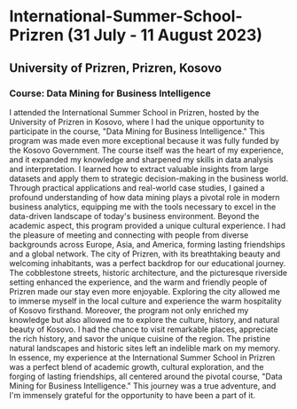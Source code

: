 # International-Summer-School-Prizren (31 July - 11 August 2023)
## University of Prizren, Prizren, Kosovo
### Course: Data Mining for Business Intelligence
I attended the International Summer School in Prizren, hosted by the University of Prizren in Kosovo, where I had the unique opportunity to participate in the course, "Data Mining for Business Intelligence." This program was made even more exceptional because it was fully funded by the Kosovo Government. The course itself was the heart of my experience, and it expanded my knowledge and sharpened my skills in data analysis and interpretation. I learned how to extract valuable insights from large datasets and apply them to strategic decision-making in the business world. Through practical applications and real-world case studies, I gained a profound understanding of how data mining plays a pivotal role in modern business analytics, equipping me with the tools necessary to excel in the data-driven landscape of today's business environment. 
Beyond the academic aspect, this program provided a unique cultural experience. I had the pleasure of meeting and connecting with people from diverse backgrounds across Europe, Asia, and America, forming lasting friendships and a global network. The city of Prizren, with its breathtaking beauty and welcoming inhabitants, was a perfect backdrop for our educational journey. The cobblestone streets, historic architecture, and the picturesque riverside setting enhanced the experience, and the warm and friendly people of Prizren made our stay even more enjoyable. 
Exploring the city allowed me to immerse myself in the local culture and experience the warm hospitality of Kosovo firsthand. Moreover, the program not only enriched my knowledge but also allowed me to explore the culture, history, and natural beauty of Kosovo. I had the chance to visit remarkable places, appreciate the rich history, and savor the unique cuisine of the region. The pristine natural landscapes and historic sites left an indelible mark on my memory.
In essence, my experience at the International Summer School in Prizren was a perfect blend of academic growth, cultural exploration, and the forging of lasting friendships, all centered around the pivotal course, "Data Mining for Business Intelligence." This journey was a true adventure, and I'm immensely grateful for the opportunity to have been a part of it.
